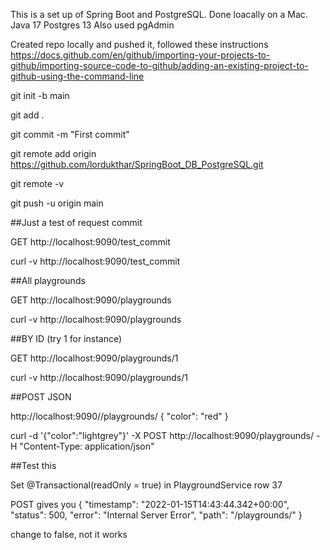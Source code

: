 This is a set up of Spring Boot and PostgreSQL. Done loacally on a Mac.
Java 17
Postgres 13
Also used pgAdmin

Created repo locally and pushed it, followed these instructions
https://docs.github.com/en/github/importing-your-projects-to-github/importing-source-code-to-github/adding-an-existing-project-to-github-using-the-command-line

git init -b main

git add .

git commit -m "First commit"

git remote add origin https://github.com/lordukthar/SpringBoot_DB_PostgreSQL.git

git remote -v

git push -u origin main


##Just a test of request commit

GET http://localhost:9090/test_commit

curl -v http://localhost:9090/test_commit


##All playgrounds

GET http://localhost:9090/playgrounds

curl -v http://localhost:9090/playgrounds

##BY ID (try 1 for instance)

GET http://localhost:9090/playgrounds/1

curl -v http://localhost:9090/playgrounds/1

##POST JSON

http://localhost:9090//playgrounds/
{
  "color": "red"
}

curl  -d '{"color":"lightgrey"}' -X POST http://localhost:9090/playgrounds/ -H "Content-Type: application/json"

##Test this

Set
 @Transactional(readOnly = true) in PlaygroundService row 37 
 
 POST gives you
 {
   "timestamp": "2022-01-15T14:43:44.342+00:00",
   "status": 500,
   "error": "Internal Server Error",
   "path": "/playgrounds/"
 }

 
 change to false, not it works



